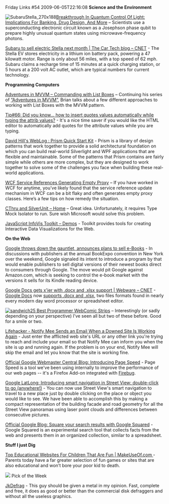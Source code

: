 Friday Links #54
2009-06-05T22:16:08
**Science and the Environment**

![SubaruStella_270x188](http://az667460.vo.msecnd.net/cdn/images/blog/FridayLinks54_F87B/SubaruStella_270x188.jpg)[Breakthrough In Quantum Control Of Light: Implications For Banking, Drug Design, And More](http://www.sciencedaily.com/releases/2009/05/090529093155.htm) – Scientists use a superconducting electronic circuit known as a Josephson phase qubit to prepare highly unusual quantum states using microwave-frequency photons.

[Subaru to sell electric Stella next month | The Car Tech blog – CNET](http://reviews.cnet.com/8301-13746_7-10257310-48.html?part=rss&subj=news&tag=2547-1_3-0-5) - The Stella EV stores electricity in a lithium ion battery pack, powering a 47 kilowatt motor. Range is only about 56 miles, with a top speed of 62 mph. Subaru claims a recharge time of 15 minutes at a quick charging station, or 5 hours at a 200 volt AC outlet, which are typical numbers for current technology.

**Programming Computers**

[Adventures in MVVM – Commanding with List Boxes](http://houseofbilz.com/archive/2009/05/29/adventures-in-mvvm-ndash-commanding-with-list-boxes.aspx) – Continuing his series of [“Adventures in MVVM”](http://houseofbilz.com/archive/2009/05/22/adventures-in-mvvm-ndash-model-view-vie%0Awmodel.aspx), Brian talks about a few different approaches to working with List Boxes with the MVVM pattern.

[Tip#66: Did you know... how to insert quotes values automatically while typing the attrib values?](http://blogs.msdn.com/webdevelopertips/archive/2009/05/29/tip-66-did-you-know-how-to-insert-quotes-values-automatically-while-typing-the-attrib-values.aspx) - It's a nice time saver if you would like the HTML editor to automatically add quotes for the attribute values while you are typing.

[David Hill's WebLog : Prism Quick Start Kit](http://blogs.msdn.com/dphill/archive/2009/05/29/prism-quick-start-kit.aspx) - Prism is a library of design patterns that work together to provide a solid architectural foundation on which you can build real-world Silverlight and WPF applications that are flexible and maintainable. Some of the patterns that Prism contains are fairly simple while others are more complex, but they are designed to work together to solve some of the challenges you face when building these real-world applications.

[WCF Service References Generating Empty Proxy](http://blogs.catalystss.com/blogs/christopher_v_domino/archive/2009/01/28/wcf-service-references-generating-empty-proxy-classes.aspx) – If you have worked in WCF for anytime, you’ve likely found that the service reference update mechanism in WCF can be a bit flaky and often generates empty proxy classes. Here’s a few tips on how remedy the situation. 

[CThru and SilverUnit – Home](http://www.codeplex.com/CThru/Wiki/View.aspx?title=SilverUnit+examples&referringTitle=Home) – Great idea. Unfortunately, it requires Type Mock Isolator to run. Sure wish Microsoft would solve this problem.

[JavaScript InfoVis Toolkit – Demos](http://thejit.org/demos/) - Toolkit provides tools for creating Interactive Data Visualizations for the Web.

**On the Web**

[Google throws down the gauntlet, announces plans to sell e-Books](http://www.mobileread.com/forums/showthread.php?t=48078) - In discussions with publishers at the annual BookExpo convention in New York over the weekend, Google signaled its intent to introduce a program by that would enable publishers to sell digital versions of their newest books direct to consumers through Google. The move would pit Google against Amazon.com, which is seeking to control the e-book market with the versions it sells for its Kindle reading device.

[Google Docs gets x'ier with .docx and .xlsx support | Webware – CNET](http://news.cnet.com/8301-17939_109-10253763-2.html?part=rss&subj=news&tag=2547-1_3-0-5) - [Google Docs](http://Docs.google.com) now [supports .docx and .xlsx](http://googledocs.blogspot.com/2009/06/file-formats-keep-on-coming-announcing.html), two files formats found in nearly every modern day word processor or spreadsheet editor.

[![sandwich](http://az667460.vo.msecnd.net/cdn/images/blog/FridayLinks54_F87B/sandwich_thumb.png)](http://az667460.vo.msecnd.net/cdn/images/blog/FridayLinks54_F87B/sandwich.png)[25 Best Programmer WebComic Strips](http://slashweb.org/programming/25-best-programmer-webcomic-strips.html) – Interestingly (or sadly depending on your perspective) I’ve seen all but two of these before. Good for a smile or two.

[Lifehacker - Notify Mee Sends an Email When a Downed Site Is Working Again](http://lifehacker.com/5278752/notify-mee-sends-an-email-when-a-downed-site-is-working-again) - Just enter the afflicted web site's URL or any other link you're trying to reach and include your email so that Notify Mee can inform you when the site is up and running again. If the problem is on your end, Notify Mee will skip the email and let you know that the site is working fine.

[Official Google Webmaster Central Blog: Introducing Page Speed](http://googlewebmastercentral.blogspot.com/2009/06/introducing-page-speed.html) - Page Speed is a tool we've been using internally to improve the performance of our web pages -- it's a Firefox Add-on integrated with [Firebug](http://getfirebug.com/).

[Google LatLong: Introducing smart navigation in Street View: double-click to go (anywhere!)](http://google-latlong.blogspot.com/2009/06/introducing-smart-navigation-in-street.html) - You can now use Street View's smart navigation to travel to a new place just by double clicking on the place or object you would like to see. We have been able to accomplish this by making a compact representation of the building facade and road geometry for all the Street View panoramas using laser point clouds and differences between consecutive pictures. 

[Official Google Blog: Square your search results with Google Squared](http://googleblog.blogspot.com/2009/06/square-your-search-results-with-google.html) - Google Squared is an experimental search tool that collects facts from the web and presents them in an organized collection, similar to a spreadsheet.

**Stuff I just Dig**

[Top Educational Websites For Children That Are Fun | MakeUseOf.com ](http://www.makeuseof.com/tag/top-educational-websites-for-children-that-are-fun/)- Parents today have a far greater selection of fun games or sites that are also educational and won’t bore your poor kid to death.

![](http://az667460.vo.msecnd.net/cdn/images/blog/FridayLinks49_12B63/images.jpg) Pick of the Week

[JkDefrag](http://www.kessels.com/Jkdefrag/) - This guy should be given a metal in my opinion. Fast, complete and free, it does as good or better than the commercial disk defraggers and without all the useless graphics.
